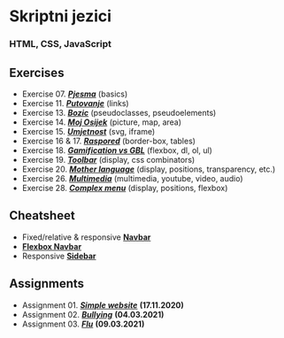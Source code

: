 # Skriptni jezici
### HTML, CSS, JavaScript

## Exercises
- Exercise 07. _**[Pjesma](https://github.com/Mikodanic-I/lectures-web-dev/tree/master/exercises/vj007-pjesma)**_ (basics)
- Exercise 11. _**[Putovanje](https://github.com/Mikodanic-I/lectures-web-dev/tree/master/exercises/vj011-putovanje)**_ (links)
- Exercise 13. _**[Bozic](https://github.com/Mikodanic-I/lectures-web-dev/tree/master/exercises/vj013-bozic)**_ (pseudoclasses, pseudoelements)
- Exercise 14. _**[Moj Osijek](https://github.com/Mikodanic-I/lectures-web-dev/tree/master/exercises/vj014-moj-osijek)**_ (picture, map, area)
- Exercise 15. _**[Umjetnost](https://github.com/Mikodanic-I/lectures-web-dev/tree/master/exercises/vj015-umjetnost)**_ (svg, iframe)
- Exercise 16 & 17. _**[Raspored](https://github.com/Mikodanic-I/lectures-web-dev/tree/master/exercises/vj016_017-raspored)**_ (border-box, tables)
- Exercise 18. _**[Gamification vs GBL](https://github.com/Mikodanic-I/lectures-web-dev/tree/master/exercises/vj018-gamification-vs-gbl)**_ (flexbox, dl, ol, ul)
- Exercise 19. _**[Toolbar](https://github.com/Mikodanic-I/lectures-web-dev/tree/master/exercises/vj019-toolbar)**_ (display, css combinators)
- Exercise 20. _**[Mother language](https://github.com/Mikodanic-I/lectures-web-dev/tree/master/exercises/vj020-mother-language)**_ (display, positions, transparency, etc.)
- Exercise 26. _**[Multimedia](https://github.com/Mikodanic-I/lectures-web-dev/tree/master/exercises/vj026-multimedia)**_ (multimedia, youtube, video, audio)
- Exercise 28. _**[Complex menu](https://github.com/Mikodanic-I/lectures-web-dev/tree/master/exercises/vj028-complex-menu)**_ (display, positions, flexbox)

## Cheatsheet
- Fixed/relative & responsive **[Navbar](https://github.com/Mikodanic-I/lectures-web-dev/tree/master/cheatsheet/navbar)**
- **[Flexbox Navbar](https://github.com/Mikodanic-I/lectures-web-dev/tree/master/cheatsheet/flexbox-navbar)**
- Responsive **[Sidebar](https://github.com/Mikodanic-I/lectures-web-dev/tree/master/cheatsheet/sidebar)**

## Assignments 
- Assignment 01. _**[Simple website](https://github.com/Mikodanic-I/lectures-web-dev/tree/master/assignments/001-simple-website)**_ **(17.11.2020)**
- Assignment 02. _**[Bullying](https://github.com/Mikodanic-I/lectures-web-dev/tree/master/assignments/002-bullying)**_ **(04.03.2021)**
- Assignment 03. _**[Flu](https://github.com/Mikodanic-I/lectures-web-dev/tree/master/assignments/003-flu)**_ **(09.03.2021)**

